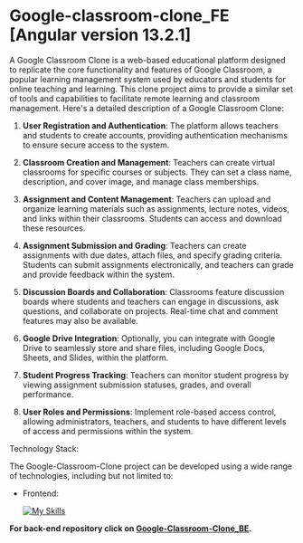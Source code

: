 # Google-classroom-clone_FE [Angular version 13.2.1]

A Google Classroom Clone is a web-based educational platform designed to replicate the core functionality and features of Google Classroom, a popular learning management system used by educators and students for online teaching and learning. This clone project aims to provide a similar set of tools and capabilities to facilitate remote learning and classroom management. Here's a detailed description of a Google Classroom Clone:

1. **User Registration and Authentication**: 
  The platform allows teachers and students to create accounts, providing authentication mechanisms to ensure secure access to the system.

2. **Classroom Creation and Management**: 
  Teachers can create virtual classrooms for specific courses or subjects. 
  They can set a class name, description, and cover image, and manage class memberships.

3. **Assignment and Content Management**: 
  Teachers can upload and organize learning materials such as assignments, lecture notes, videos, and links within their classrooms.
  Students can access and download these resources.

4. **Assignment Submission and Grading**: 
  Teachers can create assignments with due dates, attach files, and specify grading criteria. 
  Students can submit assignments electronically, and teachers can grade and provide feedback within the system.

5. **Discussion Boards and Collaboration**: 
  Classrooms feature discussion boards where students and teachers can engage in discussions, ask questions, and collaborate on projects. 
  Real-time chat and comment features may also be available.

6. **Google Drive Integration**: 
  Optionally, you can integrate with Google Drive to seamlessly store and share files, including Google Docs, Sheets, and Slides, within the platform.

7. **Student Progress Tracking**: 
  Teachers can monitor student progress by viewing assignment submission statuses, grades, and overall performance.


8. **User Roles and Permissions**: 
  Implement role-based access control, allowing administrators, teachers, and students to have different levels of access and permissions within the system.

Technology Stack:

The Google-Classroom-Clone project can be developed using a wide range of technologies, including but not limited to:

- Frontend: 

   [![My Skills](https://skillicons.dev/icons?i=angular,ts,html,css)](https://skillicons.dev)

**For back-end repository click on <a href="https://github.com/jitesh8182/Google-Classroom-Clone_BE">Google-Classroom-Clone_BE</a>.**

